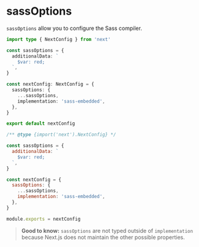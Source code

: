 # sassOptions

`sassOptions` allow you to configure the Sass compiler.

```ts filename="next.config.ts" switcher
import type { NextConfig } from 'next'

const sassOptions = {
  additionalData: `
    $var: red;
  `,
}

const nextConfig: NextConfig = {
  sassOptions: {
    ...sassOptions,
    implementation: 'sass-embedded',
  },
}

export default nextConfig
```

```js filename="next.config.js" switcher
/** @type {import('next').NextConfig} */

const sassOptions = {
  additionalData: `
    $var: red;
  `,
}

const nextConfig = {
  sassOptions: {
    ...sassOptions,
    implementation: 'sass-embedded',
  },
}

module.exports = nextConfig
```

> **Good to know:** `sassOptions` are not typed outside of `implementation` because Next.js does not maintain the other possible properties.
